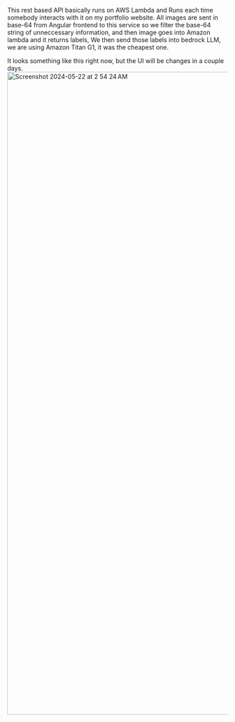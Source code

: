 This rest based API basically runs on AWS Lambda and Runs each time somebody interacts with it on my portfolio website.
All images are sent in base-64 from Angular frontend to this service so we filter the base-64 string of unneccessary information, and then image goes into Amazon lambda and it returns labels,
We then send those labels into bedrock LLM, we are using Amazon Titan G1, it was the cheapest one.

It looks something like this right now, but the UI will be changes in a couple days.
<img width="1470" alt="Screenshot 2024-05-22 at 2 54 24 AM" src="https://github.com/kanwar280/ImageRekognition/assets/67856691/72796860-c7c9-4946-b5c6-5a1e0983f1dc">
